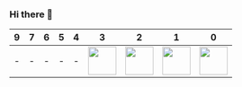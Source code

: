 ### Hi there 👋

<!--
**gukin-han/gukin-han** is a ✨ _special_ ✨ repository because its `README.md` (this file) appears on your GitHub profile.

Here are some ideas to get you started:

- 🔭 I’m currently working on ...
- 🌱 I’m currently learning ...
- 👯 I’m looking to collaborate on ...
- 🤔 I’m looking for help with ...
- 💬 Ask me about ...
- 📫 How to reach me: ...
- 😄 Pronouns: ...
- ⚡ Fun fact: ...
![LeetCode Stats](https://leetcard.jacoblin.cool/gukin)
-->
|9|7|6|5|4|3|2|1|0|
|-|-|-|-|-|-|-|-|-|
|-|-|-|-|-|<img src = "https://assets.leetcode.com/static_assets/marketing/2023-100.gif" height="50px"/>|<img src = "https://assets.leetcode.com/static_assets/marketing/2023-50.gif" height="50px"/>|<img src = "https://leetcode.com/static/images/badges/2023/gif/2023-11.gif" height="50px"/>|<img src = "https://leetcode.com/static/images/badges/2023/gif/2023-10.gif" height="50px"/> |
<br/>
